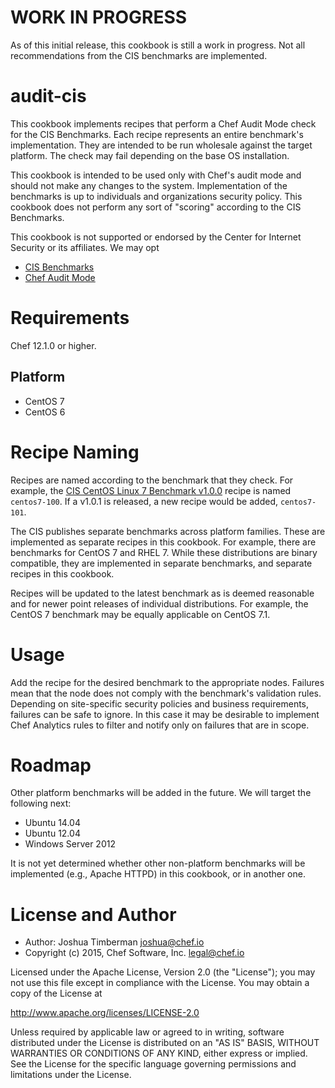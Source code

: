 # WORK IN PROGRESS

As of this initial release, this cookbook is still a work in progress. Not all recommendations from the CIS benchmarks are implemented.

# audit-cis

This cookbook implements recipes that perform a Chef Audit Mode check for the CIS Benchmarks. Each recipe represents an entire benchmark's implementation. They are intended to be run wholesale against the target platform. The check may fail depending on the base OS installation.

This cookbook is intended to be used only with Chef's audit mode and should not make any changes to the system. Implementation of the benchmarks is up to individuals and organizations security policy. This cookbook does not perform any sort of "scoring" according to the CIS Benchmarks.

This cookbook is not supported or endorsed by the Center for Internet Security or its affiliates. We may opt

- [CIS Benchmarks](https://benchmarks.cisecurity.org/)
- [Chef Audit Mode](http://docs.chef.io/analytics/chef_client.html)

# Requirements

Chef 12.1.0 or higher.

## Platform

- CentOS 7
- CentOS 6

# Recipe Naming

Recipes are named according to the benchmark that they check. For example, the [CIS CentOS Linux 7 Benchmark v1.0.0](http://benchmarks.cisecurity.org/downloads/show-single/?file=centos7.100) recipe is named `centos7-100`. If a v1.0.1 is released, a new recipe would be added, `centos7-101`.

The CIS publishes separate benchmarks across platform families. These are implemented as separate recipes in this cookbook. For example, there are benchmarks for CentOS 7 and RHEL 7. While these distributions are binary compatible, they are implemented in separate benchmarks, and separate recipes in this cookbook.

Recipes will be updated to the latest benchmark as is deemed reasonable and for newer point releases of individual distributions. For example, the CentOS 7 benchmark may be equally applicable on CentOS 7.1.

# Usage

Add the recipe for the desired benchmark to the appropriate nodes. Failures mean that the node does not comply with the benchmark's validation rules. Depending on site-specific security policies and business requirements, failures can be safe to ignore. In this case it may be desirable to implement Chef Analytics rules to filter and notify only on failures that are in scope.

# Roadmap

Other platform benchmarks will be added in the future. We will target the following next:

- Ubuntu 14.04
- Ubuntu 12.04
- Windows Server 2012

It is not yet determined whether other non-platform benchmarks will be implemented (e.g., Apache HTTPD) in this cookbook, or in another one.

# License and Author

- Author: Joshua Timberman <joshua@chef.io>
- Copyright (c) 2015, Chef Software, Inc. <legal@chef.io>

Licensed under the Apache License, Version 2.0 (the "License");
you may not use this file except in compliance with the License.
You may obtain a copy of the License at

   http://www.apache.org/licenses/LICENSE-2.0

Unless required by applicable law or agreed to in writing, software
distributed under the License is distributed on an "AS IS" BASIS,
WITHOUT WARRANTIES OR CONDITIONS OF ANY KIND, either express or implied.
See the License for the specific language governing permissions and
limitations under the License.
